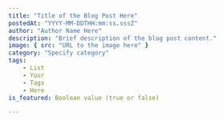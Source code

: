 ```yaml
---
title: "Title of the Blog Post Here"
postedAt: "YYYY-MM-DDTHH:mm:ss.sssZ"
author: "Author Name Here"
description: "Brief description of the blog post content."
image: { src: "URL to the image here" }
category: "Specify category"
tags:
    - List
    - Your
    - Tags
    - Here
is_featured: Boolean value (true or false)

---
```

